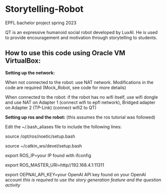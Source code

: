 # Storytelling-Robot
EPFL bachelor project spring 2023

QT is an expressive humanoid social robot developed by LuxAI. He is used to provide encouragement and motivation through storytelling to students. 

## How to use this code using Oracle VM VirtualBox: 

**Setting up the network:**

When not connected to the robot: use NAT network. Modifications in the code are required (Mock_Robot, see code for more details) 

When connected to the robot: if the robot has no wifi itself, use wifi dongle and use NAT on Adapter 1 (connect wifi to epfl network), Bridged adapter on Adapter 2 (TP-Link) (connect wifi2 to QT)

**Setting up ros and the robot:** (this assumes the ros tutorial was followed)

Edit the ~/.bash_aliases file to include the following lines: 

source /opt/ros/noetic/setup.bash

source ~/catkin_ws/devel/setup.bash

export ROS_IP=your IP found with ifconfig

export ROS_MASTER_URI=http//192.168.4.1:11311
  
export OEPNAI_API_KEY=your OpenAI API key found on your OpenAI account *this is required to use the story generation feature and the question activity*
